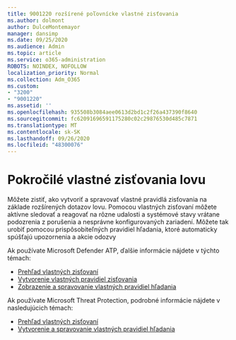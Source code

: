 ```yaml
---
title: 9001220 rozšírené poľovnícke vlastné zisťovania
ms.author: dolmont
author: DulceMontemayor
manager: dansimp
ms.date: 09/25/2020
ms.audience: Admin
ms.topic: article
ms.service: o365-administration
ROBOTS: NOINDEX, NOFOLLOW
localization_priority: Normal
ms.collection: Adm_O365
ms.custom:
- "3200"
- "9001220"
ms.assetid: ''
ms.openlocfilehash: 935508b3084aee0613d2bd1c2f26a437390f8640
ms.sourcegitcommit: fc62091696591175280c02c29876530d485c7871
ms.translationtype: MT
ms.contentlocale: sk-SK
ms.lasthandoff: 09/26/2020
ms.locfileid: "48300076"
---
```

# <a name="advanced-hunting-custom-detections"></a>Pokročilé vlastné zisťovania lovu

Môžete zistiť, ako vytvoriť a spravovať vlastné pravidlá zisťovania na základe rozšírených dotazov lovu. Pomocou vlastných zisťovaní môžete aktívne sledovať a reagovať na rôzne udalosti a systémové stavy vrátane podozrenia z porušenia a nesprávne konfigurovaných zariadení. Môžete tak urobiť pomocou prispôsobiteľných pravidiel hľadania, ktoré automaticky spúšťajú upozornenia a akcie odozvy
  
Ak používate Microsoft Defender ATP, ďalšie informácie nájdete v týchto témach: 
- [Prehľad vlastných zisťovaní](https://docs.microsoft.com/windows/security/threat-protection/microsoft-defender-atp/overview-custom-detections)
- [Vytvorenie vlastných pravidiel zisťovania](https://docs.microsoft.com/windows/security/threat-protection/microsoft-defender-atp/custom-detection-rules)
- [Zobrazenie a spravovanie vlastných pravidiel hľadania](https://docs.microsoft.com/windows/security/threat-protection/microsoft-defender-atp/custom-detections-manage)

Ak používate Microsoft Threat Protection, podrobné informácie nájdete v nasledujúcich témach: 
- [Prehľad vlastných zisťovaní](https://docs.microsoft.com/microsoft-365/security/mtp/custom-detections-overview)
- [Vytvorenie a spravovanie vlastných pravidiel hľadania](https://docs.microsoft.com/microsoft-365/security/mtp/custom-detection-rules)

